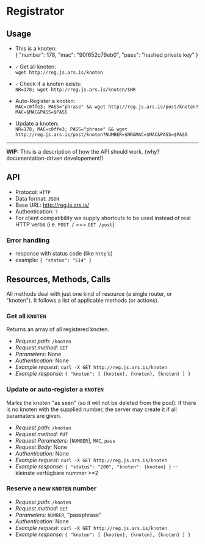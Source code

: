# Registrator

## Usage

- This is a knoten:  
    {
      "number": 178,
      "mac": "90f652c79eb0",
      "pass": "hashed private key"
    }

- `✓` Get all knoten:  
  `wget http://reg.js.ars.is/knoten`

- `✓` Check if a knoten exists:  
  `NR=178; wget http://reg.js.ars.is/knoten/$NR`

- Auto-Register a knoten:  
  `MAC=c0ffe3; PASS="phrase" && wget http://reg.js.ars.is/post/knoten?MAC=$MAC&PASS=$PASS`

- Update a knoten:  
  `NR=178; MAC=c0ffe3; PASS="phrase" && wget http://reg.js.ars.is/post/knoten?NUMBER=$NR&MAC=$MAC&PASS=$PASS`
---

**WIP:** This is a description of how the API should work. 
(why? documentation-driven developement!)

## API

- Protocol: `HTTP`
- Data format: `JSON`
- Base URL: <http://reg.js.ars.is/>
- Authentication: `?`
- For client compatibility we supply shortcuts to be used instead of real HTTP verbs (i.e. `POST /` === `GET /post`)

### Error handling

- response with status code (like `http`'s)
- example: `{ "status": "514" }`

## Resources, Methods, Calls

All methods deal with just one kind of resource (a single router, or "knoten").
It follows a list of applicable methods (or actions).

### Get all `KNOTEN`

Returns an array of all registered knoten.

- *Request path:* `/knoten`
- *Request method:* `GET`
- *Parameters:* None
- *Authentication:* None
- *Example request:* `curl -X GET http://reg.js.ars.is/knoten`
- *Example response:* `{ "knoten": [ {knoten}, {knoten}, {knoten} ] }`

### Update or auto-register a `KNOTEN`

Marks the knoten "as seen" (so it will not be deleted from the pool).
If there is no knoten with the supplied number, the server may create it if all paramaters are given.

- *Request path:* `/knoten`
- *Request method:* `PUT`
- *Request Parameters:* [`NUMBER`], `MAC`, `pass`
- *Request Body:* None
- *Authentication:* None
- *Example request:* `curl -X GET http://reg.js.ars.is/knoten`
- *Example response:* `{ "status": "200", "knoten": {knoten} }` -- kleinste verfügbare nummer >=2

### Reserve a new `KNOTEN` number

- *Request path:* `/knoten`
- *Request method:* `GET`
- *Parameters:* `NUMBER`, "passphrase"
- *Authentication:* None
- *Example request:* `curl -X GET http://reg.js.ars.is/knoten`
- *Example response:* `{ "knoten": [ {knoten}, {knoten}, {knoten} ] }`

